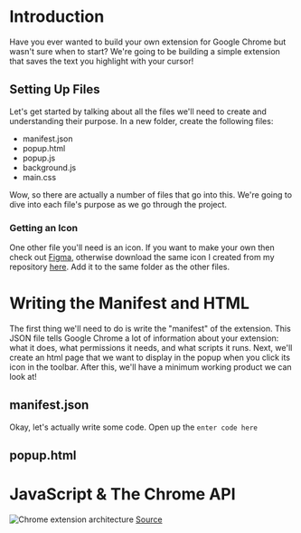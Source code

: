 # Introduction
Have you ever wanted to build your own extension for Google Chrome but wasn't sure when to start? We're going to be building a simple extension that saves the text you highlight with your cursor!
## Setting Up Files
Let's get started by talking about all the files we'll need to create and understanding their purpose. In a new folder, create the following files:

* manifest.json
* popup.html
* popup.js
* background.js
* main.css

Wow, so there are actually a number of files that go into this. We're going to dive into each file's purpose as we go through the project. 

### Getting an Icon
One other file you'll need is an icon. If you want to make your own then check out [Figma](https://www.figma.com/), otherwise download the same icon I created from my repository [here](https://github.com/maximgeller/projects/blob/master/chrome_extension/img/icon48.png?raw=true). Add it to the same folder as the other files.

# Writing the Manifest and HTML
The first thing we'll need to do is write the "manifest" of the extension. This JSON file tells Google Chrome a lot of information about your extension: what it does, what permissions it needs, and what scripts it runs. Next, we'll create an html page that we want to display in the popup when you click its icon in the toolbar. After this, we'll have a minimum working product we can look at!
## manifest.json
Okay, let's actually write some code. Open up the `enter code here`
## popup.html
# JavaScript & The Chrome API
![Chrome extension architecture](https://github.com/maximgeller/projects/blob/master/chrome_extension/img/popuparc.png?raw=true)
[Source](https://developer.chrome.com/extensions/overview)

<!--stackedit_data:
eyJoaXN0b3J5IjpbLTE5OTgxMzY0NDUsNDg1Nzc0NzI0LDE5OD
Y5MzcwNzhdfQ==
-->